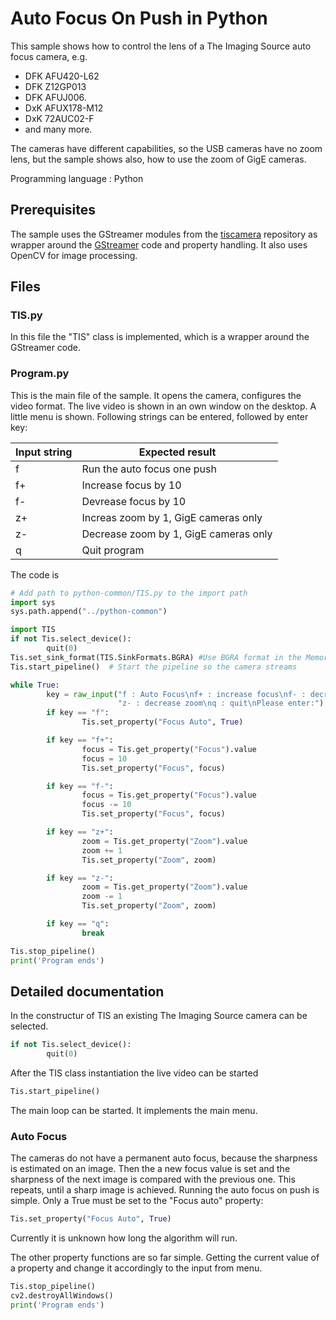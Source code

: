 # Auto Focus On Push in Python
This sample shows how to control the lens of a The Imaging Source auto focus camera, e.g. 
* DFK AFU420-L62
* DFK Z12GP013 
* DFK AFUJ006.
* DxK AFUX178-M12
* DxK 72AUC02-F
* and many more.

The cameras have different capabilities, so the USB cameras have no zoom lens, but the sample shows also, how to use the zoom of GigE cameras.

Programming language : Python

## Prerequisites
The sample uses the GStreamer modules from the [tiscamera](https://github.com/TheImagingSource/tiscamera) repository as wrapper around the
[GStreamer](https://gstreamer.freedesktop.org/) code and property handling. It also uses OpenCV for image processing.

## Files
### TIS.py
In this file the "TIS" class is implemented, which is a wrapper around the GStreamer code. 
### Program.py
This is the main file of the sample. It opens the camera, configures the video format. The live video is shown in an own window on the desktop. 
A little menu is shown. Following strings  can be entered, followed by enter key:

| Input string | Expected result |
| --- | --- |
| f | Run the auto focus one push |
| f+ | Increase focus by 10 |
| f- | Devrease focus by 10 |
| z+ | Increas zoom by 1, GigE cameras only |
| z- | Decrease zoom by 1, GigE cameras only |
| q | Quit program |



 The code is
``` Python
# Add path to python-common/TIS.py to the import path
import sys
sys.path.append("../python-common")

import TIS
if not Tis.select_device():
        quit(0)
Tis.set_sink_format(TIS.SinkFormats.BGRA) #Use BGRA format in the Memory
Tis.start_pipeline()  # Start the pipeline so the camera streams

while True:
        key = raw_input("f : Auto Focus\nf+ : increase focus\nf- : decrease focus\nz+ : increase zoom\n"
                        "z- : decrease zoom\nq : quit\nPlease enter:")
        if key == "f":
                Tis.set_property("Focus Auto", True)

        if key == "f+":
                focus = Tis.get_property("Focus").value
                focus = 10
                Tis.set_property("Focus", focus)

        if key == "f-":
                focus = Tis.get_property("Focus").value
                focus -= 10
                Tis.set_property("Focus", focus)

        if key == "z+":
                zoom = Tis.get_property("Zoom").value
                zoom += 1
                Tis.set_property("Zoom", zoom)

        if key == "z-":
                zoom = Tis.get_property("Zoom").value
                zoom -= 1
                Tis.set_property("Zoom", zoom)

        if key == "q":
                break

Tis.stop_pipeline()
print('Program ends')

``` 

## Detailed documentation
In the constructur of TIS an existing The Imaging Source camera can be selected.

``` Python
if not Tis.select_device():
        quit(0)
``` 

After the TIS class instantiation the live video can be started
``` Python
Tis.start_pipeline()
``` 
The main loop can be started. It implements the main menu.

### Auto Focus
The cameras do not have a permanent auto focus, because the sharpness is estimated on an image. Then the a new focus value is set and the sharpness of the next image is compared with the previous one. This repeats, until a sharp image is achieved. 
Running the auto focus on push is simple. Only a True must be set to the "Focus auto" property:
``` Python
Tis.set_property("Focus Auto", True)
``` 
Currently it is unknown how long the algorithm will run. 

The other property functions are so far simple. Getting the current value of a property and change it accordingly to the input from menu.


``` Python
Tis.stop_pipeline()
cv2.destroyAllWindows()
print('Program ends')
``` 





